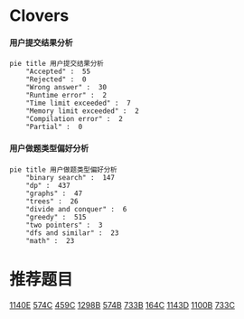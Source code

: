 # Clovers

<!-- tabs:start -->



#### **用户提交结果分析**

```mermaid
pie title 用户提交结果分析
    "Accepted" :  55
    "Rejected" :  0
    "Wrong answer" :  30
    "Runtime error" :  2
    "Time limit exceeded" :  7
    "Memory limit exceeded" :  2
    "Compilation error" :  2
    "Partial" :  0
```

#### **用户做题类型偏好分析**

```mermaid
pie title 用户做题类型偏好分析
    "binary search" :  147
    "dp" :  437
    "graphs" :  47
    "trees" :  26
    "divide and conquer" :  6
    "greedy" :  515
    "two pointers" :  3
    "dfs and similar" :  23
    "math" :  23
```



<!-- tabs:end -->
# 推荐题目
[1140E](https://codeforces.com/contest/1140/problem/E)
[574C](https://codeforces.com/contest/574/problem/C)
[459C](https://codeforces.com/contest/459/problem/C)
[1298B](https://codeforces.com/contest/1298/problem/B)
[574B](https://codeforces.com/contest/574/problem/B)
[733B](https://codeforces.com/contest/733/problem/B)
[164C](https://codeforces.com/contest/164/problem/C)
[1143D](https://codeforces.com/contest/1143/problem/D)
[1100B](https://codeforces.com/contest/1100/problem/B)
[733C](https://codeforces.com/contest/733/problem/C)
